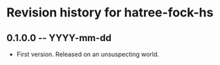 # Revision history for hatree-fock-hs

## 0.1.0.0 -- YYYY-mm-dd

* First version. Released on an unsuspecting world.
